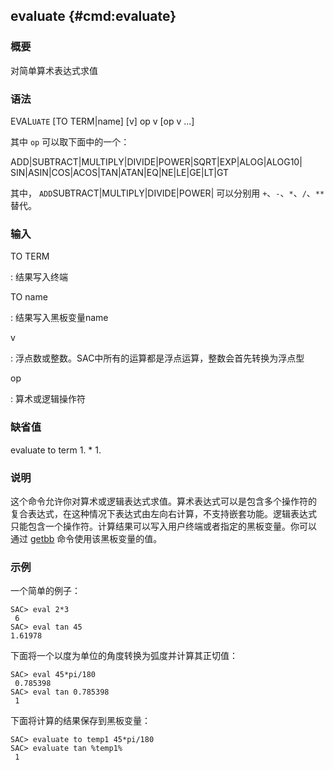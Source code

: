 ## evaluate {#cmd:evaluate}

### 概要

对简单算术表达式求值

### 语法

EVAL`UATE` \[TO TERM|name\] \[v\] op v \[op v ...\]

其中 `op` 可以取下面中的一个：

ADD|SUBTRACT|MULTIPLY|DIVIDE|POWER|SQRT|EXP|ALOG|ALOG10|
SIN|ASIN|COS|ACOS|TAN|ATAN|EQ|NE|LE|GE|LT|GT

其中， `ADD`SUBTRACT|MULTIPLY|DIVIDE|POWER| 可以分别用
`+`、`-`、`*`、`/`、`**` 替代。

### 输入

TO TERM

:   结果写入终端

TO name

:   结果写入黑板变量name

v

:   浮点数或整数。SAC中所有的运算都是浮点运算，整数会首先转换为浮点型

op

:   算术或逻辑操作符

### 缺省值

evaluate to term 1. \* 1.

### 说明

这个命令允许你对算术或逻辑表达式求值。算术表达式可以是包含多个操作符的
复合表达式，在这种情况下表达式由左向右计算，不支持嵌套功能。逻辑表达式
只能包含一个操作符。计算结果可以写入用户终端或者指定的黑板变量。你可以
通过 [getbb](/commands/getbb.md) 命令使用该黑板变量的值。

### 示例

一个简单的例子：

``` {.bash}
SAC> eval 2*3
 6
SAC> eval tan 45
1.61978
```

下面将一个以度为单位的角度转换为弧度并计算其正切值：

``` {.bash}
SAC> eval 45*pi/180
 0.785398
SAC> eval tan 0.785398
 1
```

下面将计算的结果保存到黑板变量：

``` {.bash}
SAC> evaluate to temp1 45*pi/180
SAC> evaluate tan %temp1%
 1
```
